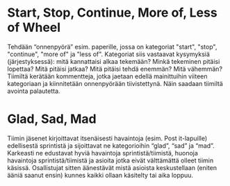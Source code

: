 # Start, Stop, Continue, More of, Less of Wheel

Tehdään “onnenpyörä” esim. paperille, jossa on kategoriat "start", "stop", "continue", "more of" ja "less of". Kategoriat siis vastaavat kysymyksiä (järjestyksessä): mitä kannattaisi alkaa tekemään? Minkä tekeminen pitäisi lopettaa? Mitä pitäisi jatkaa? Mitä pitäisi tehdä enemmän? Mitä vähemmän? Tiimiltä kerätään kommentteja, jotka jaetaan edellä mainittuihin viiteen kategoriaan ja kiinnitetään onnenpyörään tiivistettynä. Näin saadaan tiimiltä avointa palautetta.


# Glad, Sad, Mad

Tiimin jäsenet kirjoittavat itsenäisesti havaintoja (esim. Post it-lapuille) edellisestä sprintistä ja sijoittavat ne kategorioihin “glad”, “sad” ja “mad”. Karkeasti ne edustavat hyviä havaintoja sprintistä/tiimistä, huonoja havaintoja sprintistä/tiimistä ja asioita jotka eivät välttämättä olleet tiimin käsissä. Osallistujat sitten äänestävät mistä asioista keskustellaan (eniten ääniä saanut ensin) kunnes kaikki ollaan käsitelty tai aika loppuu. 
